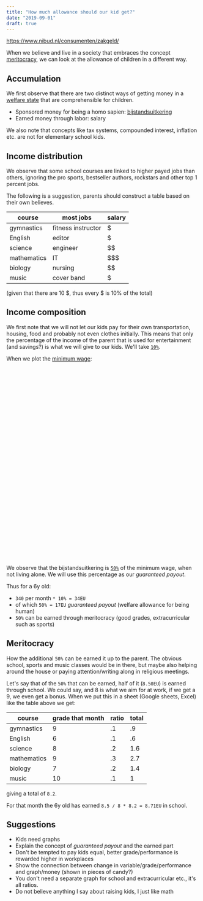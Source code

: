 ```yaml
---
title: "How much allowance should our kid get?"
date: "2019-09-01"
draft: true
---
```


https://www.nibud.nl/consumenten/zakgeld/

When we believe and live in a society that 
embraces the concept
[meritocracy](https://en.wikipedia.org/wiki/Meritocracy),
we can look at the allowance of children in a different way.

## Accumulation

We first observe that there are two distinct ways of getting money in a
[welfare state](https://en.wikipedia.org/wiki/Welfare_state)
that are comprehensible for children.

- Sponsored money for being a homo sapien: [bijstandsuitkering](https://www.rijksoverheid.nl/onderwerpen/bijstand)
- Earned money through labor: salary

We also note that concepts like tax systems,
compounded interest, inflation etc. are not 
for elementary school kids.

## Income distribution

We observe that some school courses are linked to higher payed jobs than others,
ignoring the pro sports, bestseller authors, rockstars and other top 1 percent jobs.

The following is a suggestion,
parents should construct a table based on their own believes.

| course | most jobs | salary |
| --- | --- | --- |
| gymnastics | fitness instructor | $ |
| English | editor | $ |
| science | engineer | $$ |
| mathematics | IT | $$$ |
| biology | nursing | $$ |
| music | cover band | $ |

(given that there are 10 $, thus every $ is 10% of the total)


## Income composition

We first note that we will not let our kids pay for their own
transportation, housing, food and probably not even clothes initially.
This means that only the percentage of the income of the parent
that is used for entertainment (and savings?) is what we will give to our kids.
We'll take [`10%`](https://www.quicken.com/home-budget-cost-living-reality-check).


When we plot the
[minimum wage](https://www.rijksoverheid.nl/onderwerpen/minimumloon/bedragen-minimumloon/bedragen-minimumloon-2019):

<article>
<div id="curve_chart" style="width: 900px; height: 500px"></div>
<script type="text/javascript" src="https://www.gstatic.com/charts/loader.js"></script>
<script type="text/javascript">
  google.charts.load('current', {'packages':['corechart']});
  google.charts.setOnLoadCallback(drawChart);
//490.7,564.3,646.05,817.8,981.35,1308.5,1635.60
  function drawChart() {
    var data = google.visualization.arrayToDataTable([
      ['Age', 'example_values', 'minimum wage','diff priv'],
      ['4',   330,NaN,NaN],
      ['5',   335,NaN,5],
      ['6',   340,NaN,5],
      ['7',   345,NaN,5],
      ['8',   350,NaN,5],        // 5
      ['9',   355,NaN,5],
      ['10',  365,NaN,10],       // 10
      ['11',  375,NaN,10],
      ['12',  400,NaN,25],       // 20
      ['13',  415,NaN,15],
      ['14',  450,NaN,35],       // 37.85
      ['15',  NaN,490.7,40.7],
      ['16',  NaN,564.3,73.6],   // 77.675
      ['17',  NaN,646.05,81.75],
      ['18',  NaN,817.8,171.75], // 167.65
      ['19',  NaN,981.35,163.55],
      ['20',  NaN,1308.5,327.15],// 327.1
      ['21',  NaN,1635.6,327.1],
    ]);

    var options = {
      title: 'Minimum wage NL from july 2019',
      curveType: 'function',
      legend: { position: 'bottom' }
    };

    var chart = new google.visualization.LineChart(document.getElementById('curve_chart'));

    chart.draw(data, options);
  }
</script>
</article>

We observe that the bijstandsuitkering is
[`50%`](https://www.rijksoverheid.nl/onderwerpen/bijstand/vraag-en-antwoord/wat-is-de-bijstandsnorm)
of the minimum wage,
when not living alone.
We will use this percentage as our *guaranteed payout*.

Thus for a 6y old:

- `340` per month `* 10% = 34EU`
- of which `50% = 17EU` *guaranteed payout* (welfare allowance for being human)
- `50%` can be earned through meritocracy (good grades, extracurricular such as sports)

## Meritocracy

How the additional `50%` can be earned it up to the parent.
The obvious school, sports and music classes would be in there,
but maybe also helping around the house or
paying attention/writing along in religious meetings.

Let's say that of the `50%` that can be earned,
half of it (`8.50EU`) is earned through school.
We could say, and 8 is what we aim for at work, if we get a 9, we even get a bonus.
When we put this in a sheet (Google sheets, Excel) like the table above
we get:

| course | grade that month | ratio | total |
| ----- | ------ | --- | --- |
| gymnastics | 9 | .1 | .9 |
| English | 6 | .1 | .6 |
| science | 8 | .2 | 1.6 |
| mathematics | 9 | .3 | 2.7 |
| biology | 7 | .2 | 1.4 |
| music | 10 | .1 | 1 |

giving a total of `8.2`.

For that month the 6y old has earned `8.5 / 8 * 8.2 = 8.71EU` in school.

## Suggestions

- Kids need graphs
- Explain the concept of *guaranteed payout* and the earned part
- Don't be tempted to pay kids equal, better grade/performance is rewarded higher in workplaces
- Show the connection between change in variable/grade/performance and graph/money (shown in pieces of candy?)
- You don't need a separate graph for school and extracurricular etc., it's all ratios.
- Do not believe anything I say about raising kids, I just like math

